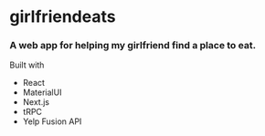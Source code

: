 # girlfriendeats

### A web app for helping my girlfriend find a place to eat.

Built with 
- React 
- MaterialUI
- Next.js
- tRPC
- Yelp Fusion API